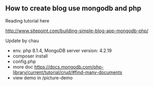 How to create blog use mongodb and php
-------------
Reading tutorial here

http://www.sitepoint.com/building-simple-blog-app-mongodb-php/
  

Update by chau  
- env. php 8.1.4, MongoDB server version: 4.2.19  
- composer install  
- config.php  
- more doc https://docs.mongodb.com/php-library/current/tutorial/crud/#find-many-documents  
- view demo in /picture-demo    